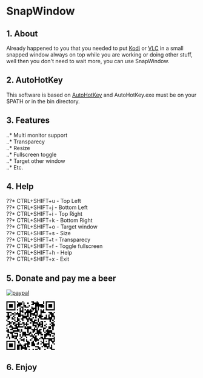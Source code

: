 # SnapWindow

## 1. About

Already happened to you that you needed to put [Kodi](https://kodi.tv/) or [VLC](https://www.videolan.org/) in a small snapped window always on top while you are working or doing other stuff, well then you don't need to wait more, you can use SnapWindow.

## 2. AutoHotKey

This software is based on [AutoHotKey](https://www.autohotkey.com/) and AutoHotKey.exe must be on your $PATH or in the bin directory.

## 3. Features

..* Multi monitor support  
..* Transparecy  
..* Resize  
..* Fullscreen toggle  
..* Target other window  
..* Etc.  

## 4. Help

??* CTRL+SHIFT+u -  Top Left  
??* CTRL+SHIFT+j -  Bottom Left  
??* CTRL+SHIFT+i -  Top Right  
??* CTRL+SHIFT+k -  Bottom Right  
??* CTRL+SHIFT+o -  Target window  
??* CTRL+SHIFT+s -  Size  
??* CTRL+SHIFT+t -  Transparecy  
??* CTRL+SHIFT+f -  Toggle fullscreen  
??* CTRL+SHIFT+h -  Help  
??* CTRL+SHIFT+x -  Exit  

## 5. Donate and pay me a beer

[![paypal](https://www.paypalobjects.com/en_US/i/btn/btn_donateCC_LG.gif)](https://www.paypal.com/donate?cmd=_donations&business=fmfrodrigues@gmail.com&currency_code=EUR)

![paypal](https://github.com/Th3On3/SnapWindow/blob/main/resources/paypal.png?raw=true)

## 6. Enjoy
